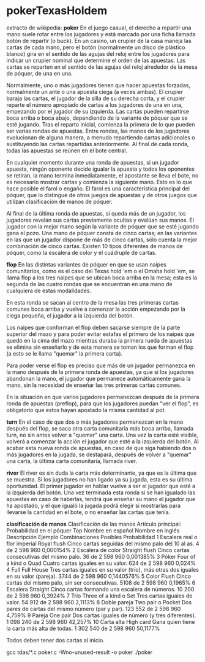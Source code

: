 # pokerTexasHoldem

extracto de wikipedia:
**poker**
En el juego casual, el derecho a repartir una mano suele rotar entre los jugadores y está marcado por una ficha llamada botón de repartir (o buck). En un casino, un crupier de la casa maneja las cartas de cada mano, pero el botón (normalmente un disco de plástico blanco) gira en el sentido de las agujas del reloj entre los jugadores para indicar un crupier nominal que determine el orden de las apuestas. Las cartas se reparten en el sentido de las agujas del reloj alrededor de la mesa de póquer, de una en una.

Normalmente, uno o más jugadores tienen que hacer apuestas forzadas, normalmente un ante o una apuesta ciega (a veces ambas). El crupier baraja las cartas, el jugador de la silla de su derecha corta, y el crupier reparte el número apropiado de cartas a los jugadores de una en una, empezando por el jugador de su izquierda. Las cartas pueden repartirse boca arriba o boca abajo, dependiendo de la variante de póquer que se esté jugando. Tras el reparto inicial, comienza la primera de lo que pueden ser varias rondas de apuestas. Entre rondas, las manos de los jugadores evolucionan de alguna manera, a menudo repartiendo cartas adicionales o sustituyendo las cartas repartidas anteriormente. Al final de cada ronda, todas las apuestas se reúnen en el bote central.

En cualquier momento durante una ronda de apuestas, si un jugador apuesta, ningún oponente decide igualar la apuesta y todos los oponentes se retiran, la mano termina inmediatamente, el apostante se lleva el bote, no es necesario mostrar cartas y comienza la siguiente mano. Esto es lo que hace posible el farol o engaño. El farol es una característica principal del póquer, que lo distingue de otros juegos de apuestas y de otros juegos que utilizan clasificación de manos de póquer.

Al final de la última ronda de apuestas, si queda más de un jugador, los jugadores revelan sus cartas previamente ocultas y evalúan sus manos. El jugador con la mejor mano según la variante de póquer que se esté jugando gana el pozo. Una mano de póquer consta de cinco cartas; en las variantes en las que un jugador dispone de más de cinco cartas, sólo cuenta la mejor combinación de cinco cartas. Existen 10 tipos diferentes de manos de póquer, como la escalera de color y el cuádruple de cartas.

**flop**
En las distintas variantes de póquer en que se usan naipes comunitarios, como es el caso del Texas hold 'em o el Omaha hold 'em, se llama flop a los tres naipes que se ubican boca arriba en la mesa; esta es la segunda de las cuatro rondas que se encuentran en una mano de cualquiera de estas modalidades.

En esta ronda se sacan al centro de la mesa las tres primeras cartas comunes boca arriba y vuelve a comenzar la acción empezando por la ciega pequeña, el jugador a la izquierda del botón.

Los naipes que conforman el flop deben sacarse siempre de la parte superior del mazo y para poder evitar estafas el primero de los naipes que quedó en la cima del mazo mientras duraba la primera rueda de apuestas se elimina sin enseñarlo y de esta manera se toman los que forman el flop (a esto se le llama "quemar" la primera carta).

Para poder verse el flop es preciso que más de un jugador permanezca en la mano después de la primera ronda de apuestas, ya que si los jugadores abandonan la mano, el jugador que permanece automáticamente gana la mano, sin la necesidad de enseñar las tres primeras cartas comunes.

En la situación en que varios jugadores permanezcan después de la primera ronda de apuestas (preflop), para que los jugadores puedan "ver el flop", es obligatorio que estos hayan apostado la misma cantidad al pot.

**turn**
En el caso de que dos o más jugadores permanezcan en la mano después del flop, se saca otra carta comunitaria más boca arriba, llamada turn, no sin antes volver a "quemar" una carta. Una vez la carta esté visible, volverá a comenzar la acción el jugador que esté a la izquierda del botón. Al acabar esta nueva ronda de apuestas, en caso de que siga habiendo dos o más jugadores en la jugada, se destapará, después de volver a "quemar" una carta, la última carta comunitaria, llamada river.

**river**
El river es sin duda la carta más determinante, ya que es la última que se muestra. Si los jugadores no han ligado ya su jugada, esta es su última oportunidad. El primer jugador en hablar vuelve a ser el jugador que esté a la izquierda del botón. Una vez terminada esta ronda si se han igualado las apuestas en caso de haberlas, tendrá que enseñar su mano el jugador que ha apostado, y el que igualó la jugada podrá elegir si mostrarlas para llevarse la cantidad en el bote, o no enseñar las cartas que tenía.

**clasificación de manos**
Clasificación de las manos
Artículo principal: Probabilidad en el póquer
Top	Nombre en español	Nombre en inglés	Descripción	Ejemplo	Combinaciones Posibles	Probabilidad
1	Escalera real o flor imperial	Royal flush	Cinco cartas seguidas del mismo palo del 10 al as.		4 de 2 598 960	0,000154%
2	Escalera de color	Straight flush	Cinco cartas consecutivas del mismo palo.		36 de 2 598 960	0,001385%
3	Póker	Four of a kind o Quad	Cuatro cartas iguales en su valor.		624 de 2 598 960	0,024%
4	Full	Full House	Tres cartas iguales en su valor (trío), más otras dos iguales en su valor (pareja).		3744 de 2 598 960	0,1440576%
5	Color	Flush	Cinco cartas del mismo palo, sin ser consecutivas.		5108 de 2 598 960	0,1965%
6	Escalera	Straight	Cinco cartas formando una escalera de números.		10 200 de 2 598 960	0,3924%
7	Trío	Three of a kind o Set	Tres cartas iguales de valor.		54 912 de 2 598 960	2,1113%
8	Doble pareja	Two pair o Pocket	Dos pares de cartas del mismo número (par y par).		123 552 de 2 598 960	4,759%
9	Pareja	One pair	Dos cartas iguales de número (y tres diferentes).		1 098 240 de 2 598 960	42,257%
10	Carta alta	High card	Gana quien tiene la carta más alta de todas.		1 302 540 de 2 598 960	50,1177%

Todos deben tener dos cartas al inicio.

gcc tdas/*.c poker.c -Wno-unused-result -o poker
./poker